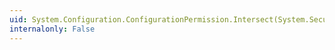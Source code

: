 ```yaml
---
uid: System.Configuration.ConfigurationPermission.Intersect(System.Security.IPermission)
internalonly: False
---
```


